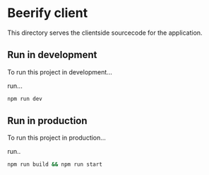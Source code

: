 # Beerify client
This directory serves the clientside sourcecode for the application. 

## Run in development

To run this project in development...

run...
```bash
npm run dev
```

## Run in production

To run this project in production...

run..
```bash
npm run build && npm run start
```

